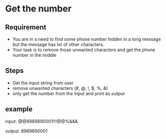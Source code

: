 # Get the number

## Requirement
- You are in a need to find some phone number hidden in a long message but the message has lot of other characters.
- Your task is to remove those unwanted characters and get the phone number in the middle

## Steps
- Get the input string from user
- remove unwanted characters (\#, @, !, $, %, &)
- only get the number from the input and print as output

## example

input: $%@!$@@$8989890001!!!$@@%&&&

output: 8989890001

